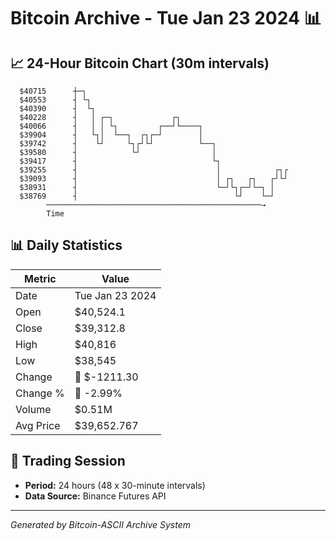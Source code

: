 # Bitcoin Archive - Tue Jan 23 2024 📊

## 📈 24-Hour Bitcoin Chart (30m intervals)

```
  $40715      ┼─┐                                              
  $40553      ┤ └┐                                             
  $40390      ┤  └┐                                            
  $40228      ┤   │ ┌─┐             ┌┐                         
  $40066      ┤   │ │ └┐         ┌──┘└────┐                    
  $39904      ┤   └┐│  └──┐  ┌┐┌─┘        │                    
  $39742      ┤    └┘     └┐┌┘└┘          └──┐                 
  $39580      ┤            └┘                │                 
  $39417      ┤                              └┐                
  $39255      ┤                               │            ┌┐┌ 
  $39093      ┤                               │ ┌┐   ┌┐   ┌┘└┘ 
  $38931      ┤                               └─┘└┐┌─┘└─┐ │    
  $38769      ┤                                   └┘    └─┘    
        ────────────────────────────────────────────────→
        Time
```

## 📊 Daily Statistics

| Metric | Value |
|--------|-------|
| Date | Tue Jan 23 2024 |
| Open | $40,524.1 |
| Close | $39,312.8 |
| High | $40,816 |
| Low | $38,545 |
| Change | 🔴 $-1211.30 |
| Change % | 🔴 -2.99% |
| Volume | $0.51M |
| Avg Price | $39,652.767 |

## 📅 Trading Session

- **Period:** 24 hours (48 x 30-minute intervals)
- **Data Source:** Binance Futures API

---
*Generated by Bitcoin-ASCII Archive System*
